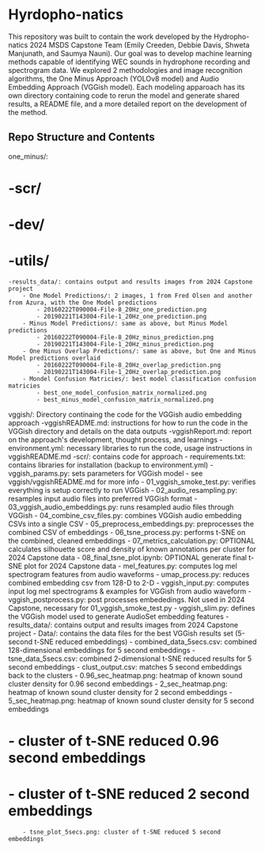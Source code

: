 # Hyrdopho-natics

This repository was built to contain the work developed by the Hydropho-natics 2024 MSDS Capstone Team (Emily Creeden, Debbie Davis, Shweta Manjunath, and Saumya Nauni). Our goal was to develop machine learning methods capable of identifying WEC sounds in hydrophone recording and spectrogram data. We explored 2 methodologies and image recognition algorithms, the One Minus Approach (YOLOv8 model) and Audio Embedding Approach (VGGish model). Each modeling apparoach has its own directory containing code to rerun the model and generate shared results, a README file, and a more detailed report on the development of the method.
 
## Repo Structure and Contents

one_minus/: 
#    -scr/
#    -dev/
#    -utils/
    -results_data/: contains output and results images from 2024 Capstone project
        - One Model Predictions/: 2 images, 1 from Fred Olsen and another from Azura, with the One Model predictions
            - 20160222T090004-File-8_20Hz_one_prediction.png
            - 20190221T143004-File-1_20Hz_one_prediction.png
        - Minus Model Predictions/: same as above, but Minus Model predictions
            - 20160222T090004-File-8_20Hz_minus_prediction.png
            - 20190221T143004-File-1_20Hz_minus_prediction.png
        - One Minus Overlap Predictions/: same as above, but One and Minus Model predictions overlaid            
            - 20160222T090004-File-8_20Hz_overlap_prediction.png
            - 20190221T143004-File-1_20Hz_overlap_prediction.png
        - Mondel Confusion Matricies/: best model classification confusion matricies
            - best_one_model_confusion_matrix_normalized.png
            - best_minus_model_confusion_matrix_normalized.png
vggish/: Directory continaing the code for the VGGish audio embedding approach
    -vggishREADME.md: instructions for how to run the code in the VGGish directory and details on the data outputs
    -vggishReport.md: report on the approach's development, thought process, and learnings 
    -environment.yml: necessary libraries to run the code, usage instructions in vggishREADME.md
    -scr/: contains code for approach
        - requirements.txt: contains libraries for installation (backup to environment.yml)
        - vggish_params.py: sets parameters for VGGish model - see vggish/vggishREADME.md for more info
        - 01_vggish_smoke_test.py: verifies everything is setup correctly to run VGGish
        - 02_audio_resampling.py: resamples input audio files into preferred VGGish format
        - 03_vggish_audio_embeddings.py: runs resampled audio files through VGGish
        - 04_combine_csv_files.py: combines VGGish audio embedding CSVs into a single CSV
        - 05_preprocess_embeddings.py: preprocesses the combined CSV of embeddings
        - 06_tsne_process.py: performs t-SNE on the combined, cleaned embeddings
        - 07_metrics_calculation.py: OPTIONAL calculates silhouette score and density of known annotations per cluster for 2024 Capstone data
        - 08_final_tsne_plot.ipynb: OPTIONAL generate final t-SNE plot for 2024 Capstone data
        - mel_features.py: computes log mel spectrogram features from audio waveforms
        - umap_process.py: reduces combined embedding csv from 128-D to 2-D
        - vggish_input.py: computes input log mel spectrograms & examples for VGGish from audio waveform
        - vggish_postprocess.py: post processes embededings. Not used in 2024 Capstone, necessary for 01_vggish_smoke_test.py
        - vggish_slim.py: defines the VGGish model used to generate AudioSet embedding features
    -results_data/: contains output and results images from 2024 Capstone project
        - Data/: contains the data files for the best VGGish results set (5-second t-SNE reduced embeddings)
            - combined_data_5secs.csv: combined 128-dimensional embeddings for 5 second embeddings
            - tsne_data_5secs.csv: combined 2-dimensional t-SNE reduced results for 5 second embeddings
            - clust_output.csv: matches 5 second embeddings back to the clusters
        - 0.96_sec_heatmap.png: heatmap of known sound cluster density for 0.96 second embeddings
        - 2_sec_heatmap.png: heatmap of known sound cluster density for 2 second embeddings
        - 5_sec_heatmap.png: heatmap of known sound cluster density for 5 second embeddings
#        - cluster of t-SNE reduced 0.96 second embeddings
#        - cluster of t-SNE reduced 2 second embeddings
        - tsne_plot_5secs.png: cluster of t-SNE reduced 5 second embeddings

